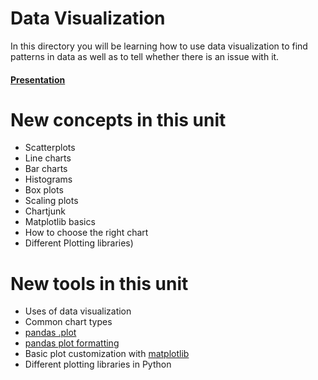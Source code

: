 # Data Visualization

In this directory you will be learning how to use data visualization to find patterns in data as well as to tell whether there is an issue with it.

#### [Presentation](https://docs.google.com/presentation/d/1KTPDWDIxp9qHStplrs4AfQYZWBc-9QUB3zWtueRt7Mo/pub?start=false&loop=false&delayms=3000)

# New concepts in this unit
- Scatterplots
- Line charts
- Bar charts
- Histograms
- Box plots
- Scaling plots
- Chartjunk
- Matplotlib basics
- How to choose the right chart
- Different Plotting libraries)

# New tools in this unit
- Uses of data visualization
- Common chart types
- [pandas .plot](https://pandas.pydata.org/pandas-docs/stable/visualization.html)
- [pandas plot formatting](https://pandas.pydata.org/pandas-docs/stable/visualization.html#plot-formatting)
- Basic plot customization with [matplotlib](https://matplotlib.org/)
- Different plotting libraries in Python


